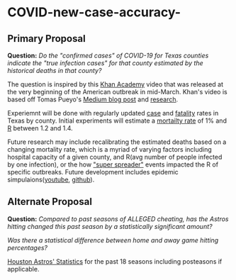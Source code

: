 # COVID-new-case-accuracy-

## Primary Proposal

**Question:** *Do the "confirmed cases" of COVID-19 for Texas counties indicate the "true infection cases" for that county estimated by the historical deaths in that county?*

The question is inspired by this [Khan Academy](https://www.youtube.com/watch?v=mCa0JXEwDEk&t=661s) video that was released at the very beginning of the American outbreak in mid-March. Khan's video is based off Tomas Pueyo's  [Medium blog post](https://medium.com/@tomaspueyo/coronavirus-act-today-or-people-will-die-f4d3d9cd99ca) and [research](https://github.com/midas-network/COVID-19/tree/master/parameter_estimates/2019_novel_coronavirus).

Experiemnt will be done with regularly updated [case](https://github.com/dj-betts/COVID-new-case-accuracy-/blob/main/Texas%20COVID-19%20Case%20Count%20Data%20by%20County.csv) and [fatality](https://github.com/dj-betts/COVID-new-case-accuracy-/blob/main/Texas%20COVID-19%20Fatality%20Count%20Data%20by%20County.csv) rates in Texas by county. Initial experiments will estimate a [mortailty rate](https://coronavirus.jhu.edu/data/mortality) of 1% and [R](https://rt.live/) between 1.2 and 1.4.

Future research may include recalibrating the estimated deaths based on a changing mortality rate, which is a myriad of varying factors including hospital capacity of a given county, and R(avg number of people infected by one infection), or the how ["super spreader"](https://graphics.reuters.com/CHINA-HEALTH-SOUTHKOREA-CLUSTERS/0100B5G33SB/index.html) events impacted the R of specific outbreaks. Future development includes epidemic simpulaions([youtube](https://www.youtube.com/watch?v=gxAaO2rsdIs), [github](https://github.com/3b1b/manim/blob/shaders/from_3b1b/old/sir.py)).

## Alternate Proposal

**Question:** *Compared to past seasons of ALLEGED cheating, has the Astros hitting changed this past season by a statistically significant amount?*

*Was there a statistical difference between home and away game hitting percentages?*

[Houston Astros' Statistics](https://www.espn.com/mlb/team/stats/_/name/hou) for the past 18 seasons including posteasons if applicable. 